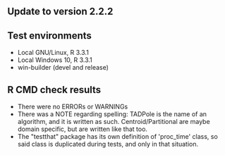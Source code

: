 ## Update to version 2.2.2

## Test environments
* Local GNU/Linux, R 3.3.1
* Local Windows 10, R 3.3.1
* win-builder (devel and release)

## R CMD check results
* There were no ERRORs or WARNINGs
* There was a NOTE regarding spelling: TADPole is the name of an algorithm, and it is written as such. Centroid/Partitional are maybe domain specific, but are written like that too.
* The "testthat" package has its own definition of 'proc_time' class, so said class is duplicated during tests, and only in that situation.
